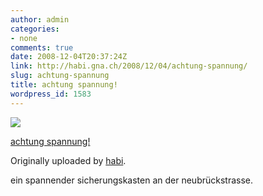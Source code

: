 ```yaml
---
author: admin
categories:
- none
comments: true
date: 2008-12-04T20:37:24Z
link: http://habi.gna.ch/2008/12/04/achtung-spannung/
slug: achtung-spannung
title: achtung spannung!
wordpress_id: 1583
---
```


[![](http://farm4.static.flickr.com/3075/3082355365_8f706dec7f_m.jpg)](http://www.flickr.com/photos/habi/3082355365/)
   

 
  [achtung spannung!](http://www.flickr.com/photos/habi/3082355365/)
    

  Originally uploaded by [habi](http://www.flickr.com/people/habi/).
 



ein spannender sicherungskasten an der neubrückstrasse.
  

